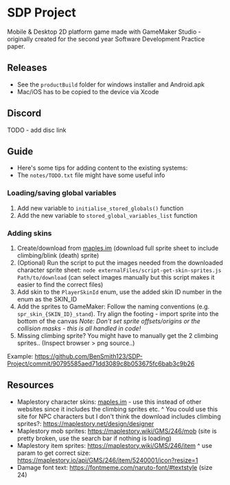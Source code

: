 # SDP Project

Mobile & Desktop 2D platform game made with GameMaker Studio - originally created for the second year Software Development Practice paper.

## Releases

- See the `productBuild` folder for windows installer and Android.apk
- Mac/iOS has to be copied to the device via Xcode

## Discord

TODO - add disc link

## Guide

- Here's some tips for adding content to the existing systems:
- The `notes/TODO.txt` file might have some useful info


### Loading/saving global variables

1. Add new variable to `initialise_stored_globals()` function
2. Add the new variable to `stored_global_variables_list` function

### Adding skins

1. Create/download from [maples.im](maples.im) (download full sprite sheet to include climbing/blink (death) sprite)
2. (Optional) Run the script to put the images needed from the downloaded character sprite sheet:
   `node externalFiles/script-get-skin-sprites.js Path/to/download` (can select images manually but this script makes it easier to find the correct files)
3. Add skin to the `PlayerSkinId` enum, use the added skin ID number in the enum as the SKIN_ID
4. Add the sprites to GameMaker: Follow the naming conventions (e.g. `spr_skin_{SKIN_ID}_stand`).
   Try align the footing - import sprite into the bottom of the canvas
   _Note: Don't set sprite offsets/origins or the collision masks - this is all handled in code!_
5. Missing climbing sprite? You might have to manually get the 2 climbing sprites.. (Inspect browser > png source..)

Example: https://github.com/BenSmith123/SDP-Project/commit/90795585aed71dd3089c8b053675fc6bab3c9b26

## Resources

- Maplestory character skins: [maples.im](maples.im) - use this instead of other websites since it includes the climbing sprites etc.
  ^ You could use this site for NPC characters but I don't think the download includes climbing sprites?: https://maplestory.net/design/designer
- Maplestory mob sprites: https://maplestory.wiki/GMS/246/mob (site is pretty broken, use the search bar if nothing is loading)
- Maplestory item sprites: https://maplestory.wiki/GMS/246/item
  ^ use param to get correct size: https://maplestory.io/api/GMS/246/item/5240001/icon?resize=1
- Damage font text: https://fontmeme.com/naruto-font/#textstyle (size 24)
